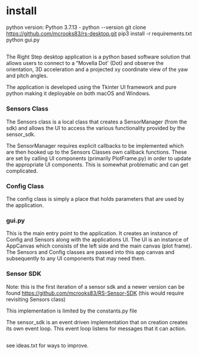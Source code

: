 # install

python version:  Python 3.7.13 - python --version
git clone https://github.com/mcrooks83/rs-desktop.git
pip3 install -r requirements.txt
python gui.py

## 

The Right Step desktop application is a python based software solution that allows users to connect to a “Movella Dot' (Dot) and observe the orientation, 3D acceleration and a projected xy coordinate view of the  yaw and pitch angles. 

The application is developed using the Tkinter UI framework and pure python making it deployable on both macOS and Windows.

### Sensors Class

The Sensors class is a local class that creates a SensorManager (from the sdk) and allows the UI to access the various functionality provided by the sensor_sdk. 

The SensorManager requires explicit callbacks to be implemented which are then hooked up to the Sensors Classes own callback functions.  These are set by calling UI components (primarily PlotFrame.py) in order to update the appropriate UI components.   This is somewhat problematic and can get complicated. 

### Config Class

The config class is simply a place that holds parameters that are used by the application.

### gui.py

This is the main entry point to the application.  It creates an instance of Config and Sensors along with the applications UI.  The UI is an instance of AppCanvas which consists of the left side and the main canvas (plot frame).   The Sensors and Config classes are passed into this app canvas and subsequently to any UI components that may need them.

### Sensor SDK

Note: this is the first iteration of a sensor sdk and a newer version can be found https://github.com/mcrooks83/RS-Sensor-SDK (this would require revisiting Sensors class)

This implementation is limited by the constants.py file

The sensor_sdk is an event driven implementation that on creation creates its own event loop.  This event loop listens for messages that it can action.

## 

see ideas.txt for ways to improve. 